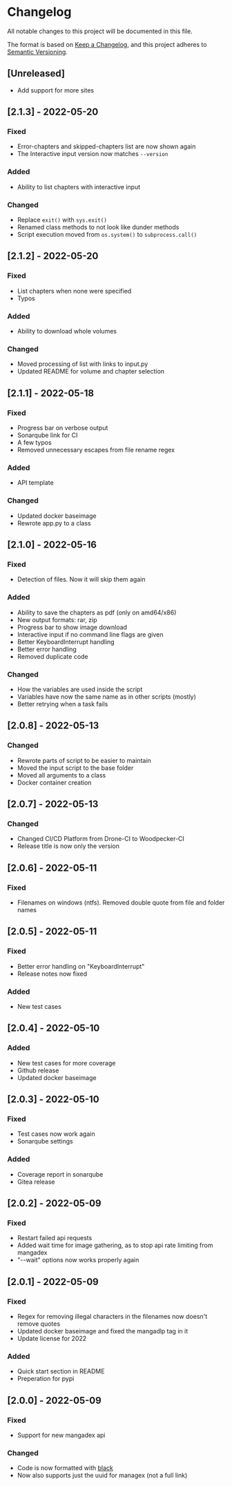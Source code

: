 # Changelog

All notable changes to this project will be documented in this file.

The format is based on [Keep a Changelog](https://keepachangelog.com/en/1.0.0/), and this project adheres
to [Semantic Versioning](https://semver.org/spec/v2.0.0.html).

## [Unreleased]

- Add support for more sites

## [2.1.3] - 2022-05-20

### Fixed

- Error-chapters and skipped-chapters list are now shown again
- The Interactive input version now matches `--version`

### Added

- Ability to list chapters with interactive input

### Changed

- Replace `exit()` with `sys.exit()`
- Renamed class methods to not look like dunder methods
- Script execution moved from `os.system()` to `subprocess.call()`

## [2.1.2] - 2022-05-20

### Fixed

- List chapters when none were specified
- Typos

### Added

- Ability to download whole volumes

### Changed

- Moved processing of list with links to input.py
- Updated README for volume and chapter selection

## [2.1.1] - 2022-05-18

### Fixed

- Progress bar on verbose output
- Sonarqube link for CI
- A few typos
- Removed unnecessary escapes from file rename regex

### Added

- API template

### Changed

- Updated docker baseimage
- Rewrote app.py to a class

## [2.1.0] - 2022-05-16

### Fixed

- Detection of files. Now it will skip them again

### Added

- Ability to save the chapters as pdf (only on amd64/x86)
- New output formats: rar, zip
- Progress bar to show image download
- Interactive input if no command line flags are given
- Better KeyboardInterrupt handling
- Better error handling
- Removed duplicate code

### Changed

- How the variables are used inside the script
- Variables have now the same name as in other scripts (mostly)
- Better retrying when a task fails

## [2.0.8] - 2022-05-13

### Changed

- Rewrote parts of script to be easier to maintain
- Moved the input script to the base folder
- Moved all arguments to a class
- Docker container creation

## [2.0.7] - 2022-05-13

### Changed

- Changed CI/CD Platform from Drone-CI to Woodpecker-CI
- Release title is now only the version

## [2.0.6] - 2022-05-11

### Fixed

- Filenames on windows (ntfs). Removed double quote from file and folder names

## [2.0.5] - 2022-05-11

### Fixed

- Better error handling on "KeyboardInterrupt"
- Release notes now fixed

### Added

- New test cases

## [2.0.4] - 2022-05-10

### Added

- New test cases for more coverage
- Github release
- Updated docker baseimage

## [2.0.3] - 2022-05-10

### Fixed

- Test cases now work again
- Sonarqube settings

### Added

- Coverage report in sonarqube
- Gitea release

## [2.0.2] - 2022-05-09

### Fixed

- Restart failed api requests
- Added wait time for image gathering, as to stop api rate limiting from mangadex
- "--wait" options now works properly again

## [2.0.1] - 2022-05-09

### Fixed

- Regex for removing illegal characters in the filenames now doesn't remove quotes
- Updated docker baseimage and fixed the mangadlp tag in it
- Update license for 2022

### Added

- Quick start section in README
- Preperation for pypi

## [2.0.0] - 2022-05-09

### Fixed

- Support for new mangadex api

### Changed

- Code is now formatted with [black](https://github.com/psf/black)
- Now also supports just the uuid for managex (not a full link)
